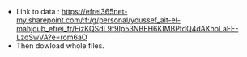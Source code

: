 - Link to data : https://efrei365net-my.sharepoint.com/:f:/g/personal/youssef_ait-el-mahjoub_efrei_fr/EizKQSdL9f9Ip53NBEH6KIMBPtdQ4dAKhoLaFE-LzdSwVA?e=rom6aO
- Then dowload whole files.